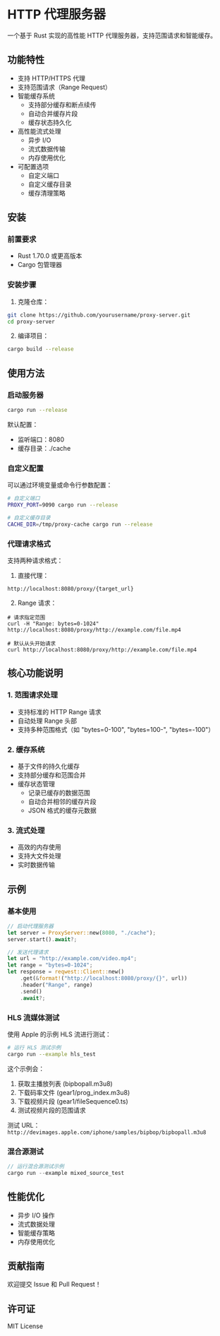 # HTTP 代理服务器

一个基于 Rust 实现的高性能 HTTP 代理服务器，支持范围请求和智能缓存。

## 功能特性

- 支持 HTTP/HTTPS 代理
- 支持范围请求（Range Request）
- 智能缓存系统
  - 支持部分缓存和断点续传
  - 自动合并缓存片段
  - 缓存状态持久化
- 高性能流式处理
  - 异步 I/O
  - 流式数据传输
  - 内存使用优化
- 可配置选项
  - 自定义端口
  - 自定义缓存目录
  - 缓存清理策略

## 安装

### 前置要求

- Rust 1.70.0 或更高版本
- Cargo 包管理器

### 安装步骤

1. 克隆仓库：
```bash
git clone https://github.com/yourusername/proxy-server.git
cd proxy-server
```

2. 编译项目：
```bash
cargo build --release
```

## 使用方法

### 启动服务器

```bash
cargo run --release
```

默认配置：
- 监听端口：8080
- 缓存目录：./cache

### 自定义配置

可以通过环境变量或命令行参数配置：

```bash
# 自定义端口
PROXY_PORT=9090 cargo run --release

# 自定义缓存目录
CACHE_DIR=/tmp/proxy-cache cargo run --release
```

### 代理请求格式

支持两种请求格式：

1. 直接代理：
```
http://localhost:8080/proxy/{target_url}
```

2. Range 请求：
```
# 请求指定范围
curl -H "Range: bytes=0-1024" http://localhost:8080/proxy/http://example.com/file.mp4

# 默认从头开始请求
curl http://localhost:8080/proxy/http://example.com/file.mp4
```

## 核心功能说明

### 1. 范围请求处理

- 支持标准的 HTTP Range 请求
- 自动处理 Range 头部
- 支持多种范围格式（如 "bytes=0-100", "bytes=100-", "bytes=-100"）

### 2. 缓存系统

- 基于文件的持久化缓存
- 支持部分缓存和范围合并
- 缓存状态管理
  - 记录已缓存的数据范围
  - 自动合并相邻的缓存片段
  - JSON 格式的缓存元数据

### 3. 流式处理

- 高效的内存使用
- 支持大文件处理
- 实时数据传输

## 示例

### 基本使用

```rust
// 启动代理服务器
let server = ProxyServer::new(8080, "./cache");
server.start().await?;

// 发送代理请求
let url = "http://example.com/video.mp4";
let range = "bytes=0-1024";
let response = reqwest::Client::new()
    .get(&format!("http://localhost:8080/proxy/{}", url))
    .header("Range", range)
    .send()
    .await?;
```

### HLS 流媒体测试

使用 Apple 的示例 HLS 流进行测试：

```bash
# 运行 HLS 测试示例
cargo run --example hls_test
```

这个示例会：
1. 获取主播放列表 (bipbopall.m3u8)
2. 下载码率文件 (gear1/prog_index.m3u8)
3. 下载视频片段 (gear1/fileSequence0.ts)
4. 测试视频片段的范围请求

测试 URL：`http://devimages.apple.com/iphone/samples/bipbop/bipbopall.m3u8`

### 混合源测试

```rust
// 运行混合源测试示例
cargo run --example mixed_source_test
```

## 性能优化

- 异步 I/O 操作
- 流式数据处理
- 智能缓存策略
- 内存使用优化

## 贡献指南

欢迎提交 Issue 和 Pull Request！

## 许可证

MIT License 